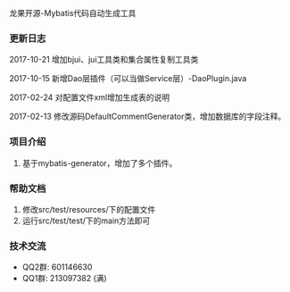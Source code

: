 龙果开源-Mybatis代码自动生成工具

### 更新日志
2017-10-21 增加bjui、jui工具类和集合属性复制工具类

2017-10-15 新增Dao层插件（可以当做Service层）-DaoPlugin.java

2017-02-24 对配置文件xml增加生成表的说明

2017-02-13 修改源码DefaultCommentGenerator类，增加数据库的字段注释。

### 项目介绍
1. 基于mybatis-generator，增加了多个插件。


### 帮助文档
1. 修改src/test/resources/下的配置文件
2. 运行src/test/test/下的main方法即可

### 技术交流
* QQ2群: 601146630
* QQ1群: 213097382 (满)

